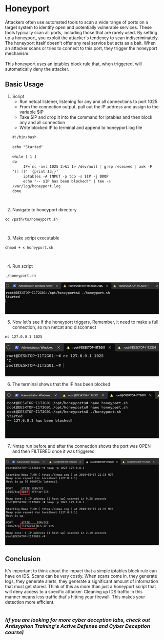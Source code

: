 # Honeyport
Attackers often use automated tools to scan a wide range of ports on a target system to identify open and potentially vulnerable services. These tools typically scan all ports, including those that are rarely used.
By setting up a honeyport, you exploit the attacker's tendency to scan indiscriminately. The honeyport itself doesn't offer any real service but acts as a bait. When an attacker scans or tries to connect to this port, they trigger the honeyport mechanism.
<br>
<br>
This honeyport uses an iptables block rule that, when triggered, will automatically deny the attacker. 

## Basic Usage
1. Script
   - Run netcat listener, listening for any and all connections to port 1025
   - From the connection output, pull out the IP address and assign to the variable $IP
   - Take $IP and drop it into the command for iptables and then block any and all connection
   - Write blocked IP to terminal and append to honeyport.log file
   ```
   #!/bin/bash

   echo "Started"

   while [ 1 ]
   do
        IP=`nc -nvl 1025 2>&1 1> /dev/null | grep received | awk -F '[] []' '{print $3;}'`
        iptables -A INPUT -p tcp -s $IP -j DROP
        echo "-- $IP has been blocked!" | tee -a /var/log/honeyport.log
   done
   ```
<br>

2. Navigate to honeyport directory
```
cd /path/to/honeyport.sh
```
<br>
   
3. Make script executable
```
chmod + x honeyport.sh
```
<br>

4. Run script
```
./honeyport.sh
```
![run script](https://github.com/trixiahorner/honeyport/blob/main/images/honey4.png?raw=true)
<br>

5. Now let's see if the honeyport triggers. Remember, it need to make a full connection, so run netcat and disconnect
```
nc 127.0.0.1 1025
```
![run nc](https://github.com/trixiahorner/honeyport/blob/main/images/honey2.png?raw=true)
<br>

6. The terminal shows that the IP has been blocked

![IP blocked](https://github.com/trixiahorner/honeyport/blob/main/images/honey3.png?raw=true)
<br>

7. Nmap run before and after the connection shows the port was OPEN and then FILTERED once it was triggered

![nmap](https://github.com/trixiahorner/honeyport/blob/main/images/honey5.png?raw=true)
<br>

## Conclusion
It's important to think about the impact that a simple iptables block rule can have on IDS. Scans can be very costly.
When scans come in, they generate logs, they generate alerts, they generate a significant amount of information that must get stored. 
Think of this as more than just a honeyport script that will deny access to a specific attacker. Cleaning up IDS traffic in this manner means less traffic that's hitting your firewall. This makes your detection more efficient.
<br>
<br>
### *(if you are looking for more cyber deception labs, check out Antisyphon Training's Active Defense and Cyber Deception course)*
